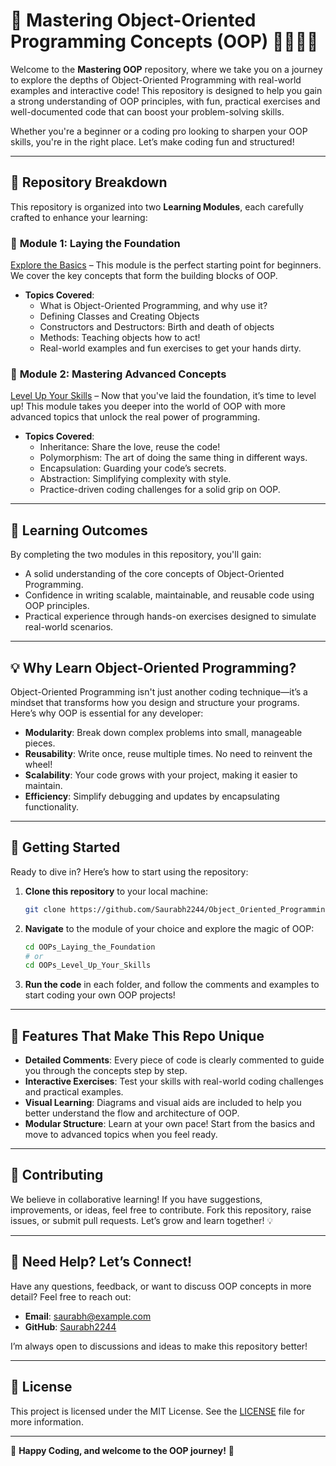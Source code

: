 
# 🚀 Mastering Object-Oriented Programming Concepts (OOP) 🧑‍💻👩‍💻

Welcome to the **Mastering OOP** repository, where we take you on a journey to explore the depths of Object-Oriented Programming with real-world examples and interactive code! This repository is designed to help you gain a strong understanding of OOP principles, with fun, practical exercises and well-documented code that can boost your problem-solving skills.

Whether you're a beginner or a coding pro looking to sharpen your OOP skills, you're in the right place. Let’s make coding fun and structured!

---

## 📂 Repository Breakdown

This repository is organized into two **Learning Modules**, each carefully crafted to enhance your learning:

### 🔹 **Module 1: Laying the Foundation**
[Explore the Basics](https://github.com/Saurabh2244/Object_Oriented_Programming/tree/main/OOPs/OOPs_Day%201) – This module is the perfect starting point for beginners. We cover the key concepts that form the building blocks of OOP.

- **Topics Covered**:
  - What is Object-Oriented Programming, and why use it?
  - Defining Classes and Creating Objects
  - Constructors and Destructors: Birth and death of objects
  - Methods: Teaching objects how to act!
  - Real-world examples and fun exercises to get your hands dirty.

### 🔸 **Module 2: Mastering Advanced Concepts**
[Level Up Your Skills](https://github.com/Saurabh2244/Object_Oriented_Programming/tree/main/OOPs/OOPs_Day2) – Now that you've laid the foundation, it’s time to level up! This module takes you deeper into the world of OOP with more advanced topics that unlock the real power of programming.

- **Topics Covered**:
  - Inheritance: Share the love, reuse the code!
  - Polymorphism: The art of doing the same thing in different ways.
  - Encapsulation: Guarding your code’s secrets.
  - Abstraction: Simplifying complexity with style.
  - Practice-driven coding challenges for a solid grip on OOP.

---

## 🎯 Learning Outcomes

By completing the two modules in this repository, you'll gain:

- A solid understanding of the core concepts of Object-Oriented Programming.
- Confidence in writing scalable, maintainable, and reusable code using OOP principles.
- Practical experience through hands-on exercises designed to simulate real-world scenarios.

---

## 💡 Why Learn Object-Oriented Programming?

Object-Oriented Programming isn't just another coding technique—it’s a mindset that transforms how you design and structure your programs. Here’s why OOP is essential for any developer:

- **Modularity**: Break down complex problems into small, manageable pieces.
- **Reusability**: Write once, reuse multiple times. No need to reinvent the wheel!
- **Scalability**: Your code grows with your project, making it easier to maintain.
- **Efficiency**: Simplify debugging and updates by encapsulating functionality.

---

## 🚀 Getting Started

Ready to dive in? Here’s how to start using the repository:

1. **Clone this repository** to your local machine:

   ```bash
   git clone https://github.com/Saurabh2244/Object_Oriented_Programming.git
   ```

2. **Navigate** to the module of your choice and explore the magic of OOP:

   ```bash
   cd OOPs_Laying_the_Foundation
   # or
   cd OOPs_Level_Up_Your_Skills
   ```

3. **Run the code** in each folder, and follow the comments and examples to start coding your own OOP projects!

---

## 🌟 Features That Make This Repo Unique

- **Detailed Comments**: Every piece of code is clearly commented to guide you through the concepts step by step.
- **Interactive Exercises**: Test your skills with real-world coding challenges and practical examples.
- **Visual Learning**: Diagrams and visual aids are included to help you better understand the flow and architecture of OOP.
- **Modular Structure**: Learn at your own pace! Start from the basics and move to advanced topics when you feel ready.

---

## 🤝 Contributing

We believe in collaborative learning! If you have suggestions, improvements, or ideas, feel free to contribute. Fork this repository, raise issues, or submit pull requests. Let’s grow and learn together! 💡

---

## 💬 Need Help? Let’s Connect!

Have any questions, feedback, or want to discuss OOP concepts in more detail? Feel free to reach out:

- **Email**: saurabh@example.com
- **GitHub**: [Saurabh2244](https://github.com/Saurabh2244)

I’m always open to discussions and ideas to make this repository better!

---

## 📜 License

This project is licensed under the MIT License. See the [LICENSE](LICENSE) file for more information.

---

🎉 **Happy Coding, and welcome to the OOP journey!** 🎉

